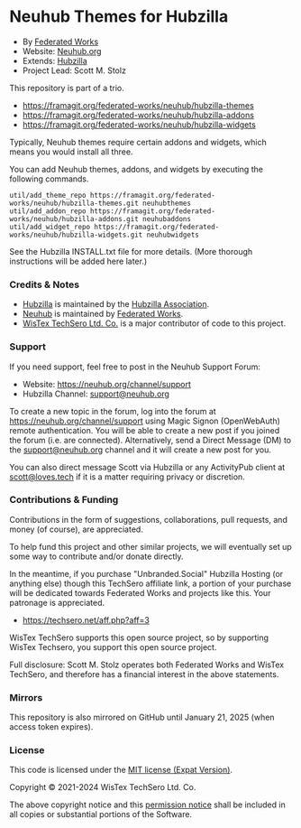 # Neuhub Themes for Hubzilla

* By [Federated Works](https://federated.works)
* Website: [Neuhub.org](https://neuhub.org)
* Extends: [Hubzilla](https://hubzilla.org)
* Project Lead: Scott M. Stolz

This repository is part of a trio. 

* https://framagit.org/federated-works/neuhub/hubzilla-themes
* https://framagit.org/federated-works/neuhub/hubzilla-addons
* https://framagit.org/federated-works/neuhub/hubzilla-widgets

Typically, Neuhub themes require certain addons and widgets, which means you would install all three.

You can add Neuhub themes, addons, and widgets by executing the following commands. 
```
util/add_theme_repo https://framagit.org/federated-works/neuhub/hubzilla-themes.git neuhubthemes
util/add_addon_repo https://framagit.org/federated-works/neuhub/hubzilla-addons.git neuhubaddons
util/add_widget_repo https://framagit.org/federated-works/neuhub/hubzilla-widgets.git neuhubwidgets
```
See the Hubzilla INSTALL.txt file for more details. (More thorough instructions will be added here later.)

### Credits & Notes

* [Hubzilla](https://hubzilla.org) is maintained by the [Hubzilla Association](https://hubzilla.org).
* [Neuhub](https://neuhub.org) is maintained by [Federated Works](https://federated.works).
* [WisTex TechSero Ltd. Co.](https://wistex.com) is a major contributor of code to this project.

### Support

If you need support, feel free to post in the Neuhub Support Forum:

* Website: https://neuhub.org/channel/support
* Hubzilla Channel: support@neuhub.org

To create a new topic in the forum, log into the forum at https://neuhub.org/channel/support using Magic Signon (OpenWebAuth) remote authentication. You will be able to create a new post if you joined the forum (i.e. are connected). Alternatively, send a Direct Message (DM) to the support@neuhub.org channel and it will create a new post for you.

You can also direct message Scott via Hubzilla or any ActivityPub client at scott@loves.tech if it is a matter requiring privacy or discretion.

### Contributions & Funding 

Contributions in the form of suggestions, collaborations, pull requests, and money (of course), are appreciated.

To help fund this project and other similar projects, we will eventually set up some way to contribute and/or donate directly.

In the meantime, if you purchase "Unbranded.Social" Hubzilla Hosting (or anything else) though this TechSero affiliate link, a portion of your purchase will be dedicated towards Federated Works and projects like this. Your patronage is appreciated.
* https://techsero.net/aff.php?aff=3

WisTex TechSero supports this open source project, so by supporting WisTex Techsero, you support this open source project.

Full disclosure: Scott M. Stolz operates both Federated Works and WisTex TechSero, and therefore has a financial interest in the above statements.

### Mirrors

This repository is also mirrored on GitHub until January 21, 2025 (when access token expires).

### License

This code is licensed under the [MIT license (Expat Version)](https://framagit.org/federated-works/neuhub/hubzilla-widgets/-/blob/main/LICENSE). 

Copyright &copy; 2021-2024 WisTex TechSero Ltd. Co.

The above copyright notice and this [permission notice](https://framagit.org/federated-works/neuhub/hubzilla-widgets/-/blob/main/LICENSE) shall be included in all copies or substantial portions of the Software.
